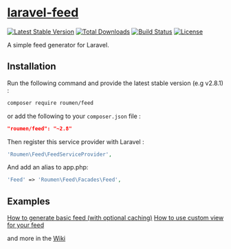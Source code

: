 # [laravel-feed](https://roumen.it/projects/laravel-feed)

[![Latest Stable Version](https://poser.pugx.org/roumen/feed/version.png)](https://packagist.org/packages/roumen/feed) [![Total Downloads](https://poser.pugx.org/roumen/feed/d/total.png)](https://packagist.org/packages/roumen/feed) [![Build Status](https://travis-ci.org/RoumenDamianoff/laravel-feed.png?branch=master)](https://travis-ci.org/RoumenDamianoff/laravel-feed) [![License](https://poser.pugx.org/roumen/feed/license.png)](https://packagist.org/packages/roumen/feed)

A simple feed generator for Laravel.


## Installation

Run the following command and provide the latest stable version (e.g v2.8.1) :

```bash
composer require roumen/feed
```

or add the following to your `composer.json` file :

```json
"roumen/feed": "~2.8"
```

Then register this service provider with Laravel :

```php
'Roumen\Feed\FeedServiceProvider',
```

And add an alias to app.php:

```php
'Feed' => 'Roumen\Feed\Facades\Feed',
```

## Examples

[How to generate basic feed (with optional caching)](https://github.com/RoumenDamianoff/laravel-feed/wiki/basic-feed)
[How to use custom view for your feed](https://github.com/RoumenDamianoff/laravel-feed/wiki/How-to-use-custom-view)

and more in the [Wiki](https://github.com/RoumenDamianoff/laravel-feed/wiki)
